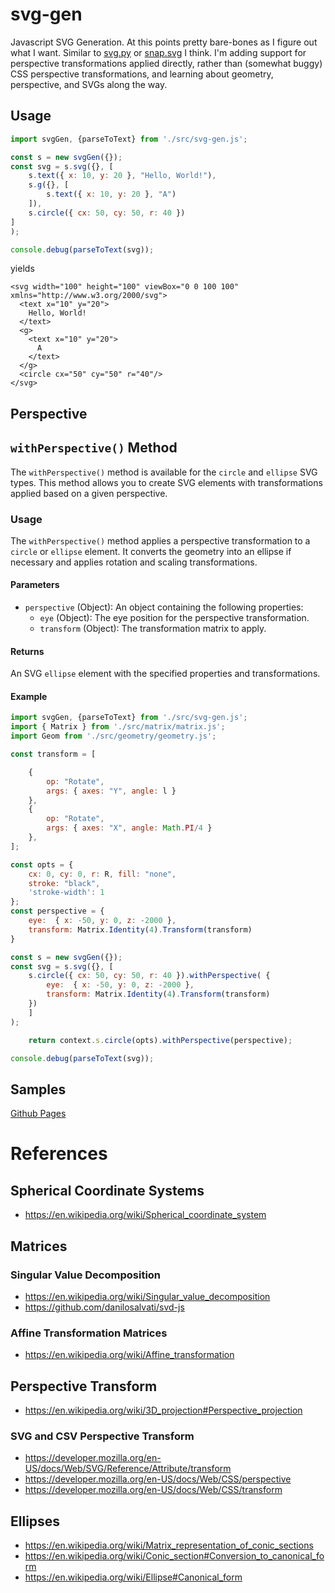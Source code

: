 # svg-gen

Javascript SVG Generation. At this points pretty bare-bones as I figure out what I want. Similar to [svg.py](https://github.com/orsinium-labs/svg.py) or [snap.svg](http://snapsvg.io/) I think. I'm adding support for perspective transformations applied directly, rather than (somewhat buggy) CSS perspective transformations, and learning about geometry, perspective, and SVGs along the way.

## Usage

```javascript
import svgGen, {parseToText} from './src/svg-gen.js';

const s = new svgGen({});
const svg = s.svg({}, [
    s.text({ x: 10, y: 20 }, "Hello, World!"),
    s.g({}, [
        s.text({ x: 10, y: 20 }, "A")
    ]),
    s.circle({ cx: 50, cy: 50, r: 40 })
]
);

console.debug(parseToText(svg));
```

yields

```
<svg width="100" height="100" viewBox="0 0 100 100" xmlns="http://www.w3.org/2000/svg">
  <text x="10" y="20">
    Hello, World!
  </text>
  <g>
    <text x="10" y="20">
      A
    </text>
  </g>
  <circle cx="50" cy="50" r="40"/>
</svg>
```

## Perspective

## `withPerspective()` Method

The `withPerspective()` method is available for the `circle` and `ellipse` SVG types. This method allows you to create SVG elements with transformations applied based on a given perspective.

### Usage

The `withPerspective()` method applies a perspective transformation to a `circle` or `ellipse` element. It converts the geometry into an ellipse if necessary and applies rotation and scaling transformations.

#### Parameters

- `perspective` (Object): An object containing the following properties:
  - `eye` (Object): The eye position for the perspective transformation.
  - `transform` (Object): The transformation matrix to apply.

#### Returns

An SVG `ellipse` element with the specified properties and transformations.

#### Example

```javascript
import svgGen, {parseToText} from './src/svg-gen.js';
import { Matrix } from './src/matrix/matrix.js';
import Geom from './src/geometry/geometry.js';

const transform = [

    {
        op: "Rotate",
        args: { axes: "Y", angle: l }
    },
    {
        op: "Rotate",
        args: { axes: "X", angle: Math.PI/4 }
    },
];

const opts = {
    cx: 0, cy: 0, r: R, fill: "none",
    stroke: "black",
    'stroke-width': 1
};
const perspective = {
    eye:  { x: -50, y: 0, z: -2000 },
    transform: Matrix.Identity(4).Transform(transform)
}

const s = new svgGen({});
const svg = s.svg({}, [
    s.circle({ cx: 50, cy: 50, r: 40 }).withPerspective( {
        eye:  { x: -50, y: 0, z: -2000 },
        transform: Matrix.Identity(4).Transform(transform)
    })
    ]
);

    return context.s.circle(opts).withPerspective(perspective);

console.debug(parseToText(svg));
```

## Samples

[Github Pages](https://antoninus.org/svg-gen/)

# References

## Spherical Coordinate Systems

* https://en.wikipedia.org/wiki/Spherical_coordinate_system

## Matrices

### Singular Value Decomposition

* https://en.wikipedia.org/wiki/Singular_value_decomposition
* https://github.com/danilosalvati/svd-js

### Affine Transformation Matrices

* https://en.wikipedia.org/wiki/Affine_transformation

## Perspective Transform

* https://en.wikipedia.org/wiki/3D_projection#Perspective_projection

### SVG and CSV Perspective Transform

* https://developer.mozilla.org/en-US/docs/Web/SVG/Reference/Attribute/transform
* https://developer.mozilla.org/en-US/docs/Web/CSS/perspective
* https://developer.mozilla.org/en-US/docs/Web/CSS/transform

## Ellipses

* https://en.wikipedia.org/wiki/Matrix_representation_of_conic_sections
* https://en.wikipedia.org/wiki/Conic_section#Conversion_to_canonical_form
* https://en.wikipedia.org/wiki/Ellipse#Canonical_form


